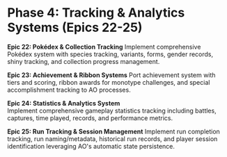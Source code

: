 # Phase 4: Tracking & Analytics Systems (Epics 22-25)

**Epic 22: Pokédex & Collection Tracking**
Implement comprehensive Pokédex system with species tracking, variants, forms, gender records, shiny tracking, and collection progress management.

**Epic 23: Achievement & Ribbon Systems**
Port achievement system with tiers and scoring, ribbon awards for monotype challenges, and special accomplishment tracking to AO processes.

**Epic 24: Statistics & Analytics System**  
Implement comprehensive gameplay statistics tracking including battles, captures, time played, records, and performance metrics.

**Epic 25: Run Tracking & Session Management**
Implement run completion tracking, run naming/metadata, historical run records, and player session identification leveraging AO's automatic state persistence.
